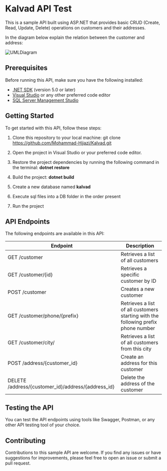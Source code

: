 # Kalvad API Test
This is a sample API built using ASP.NET that provides basic CRUD (Create, Read, Update, Delete) operations on customers and their addresses.

In the diagram below explain the relation between the customer and address:

![UMLDiagram](https://github.com/Mohammad-Hijazi/Kalvad/assets/35743486/7fee1b1d-c595-49c8-b0cb-55a5eda63cd1)



## Prerequisites
Before running this API, make sure you have the following installed:

- [.NET SDK](https://dotnet.microsoft.com/download) (version 5.0 or later)
- [Visual Studio](https://visualstudio.microsoft.com/) or any other preferred code editor
- [SQL Server Management Studio](https://learn.microsoft.com/en-us/sql/ssms/download-sql-server-management-studio-ssms?view=sql-server-ver16)

## Getting Started

To get started with this API, follow these steps:

1. Clone this repository to your local machine:
git clone https://github.com/Mohammad-Hijazi/Kalvad.git
2. Open the project in Visual Studio or your preferred code editor.

3. Restore the project dependencies by running the following command in the terminal: **dotnet restore**
4. Build the project: **dotnet build**
5. Create a new database named **kalvad**
6. Execute sql files into a DB folder in the order present
7. Run the project

## API Endpoints

The following endpoints are available in this API:

| Endpoint             | Description                                 |
| -------------------- | ------------------------------------------- |
| GET /customer   | Retrieves a list of all customers|
| GET /customer/{id} | Retrieves a specific customer by ID|
| POST /customer  | Creates a new customer|
| GET /customer/phone/{prefix} | Retrieves a list of all customers starting with the following prefix phone number|
| GET /customer/city/<name> | Retrieves a list of all customers from this city|
| POST /address/{customer_id}  | Create an address for this customer|
| DELETE /address/{customer_id}/address/{address_id} | Delete the address of the customer|

## Testing the API

You can test the API endpoints using tools like Swagger, Postman, or any other API testing tool of your choice.

## Contributing

Contributions to this sample API are welcome. If you find any issues or have suggestions for improvements, please feel free to open an issue or submit a pull request.



